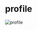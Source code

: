 # profile

![profile](https://github.com/debuginn/profile/assets/28979768/81b3d819-4fa3-4267-8279-ecbc71528173)
